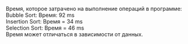 Время, которое затрачено на выполнение операций в программе:  
Bubble Sort: Время: 92 ms  
Insertion Sort: Время = 34 ms  
Selection Sort: Время = 46 ms  
Время может отличаться в зависимости от данных.  
